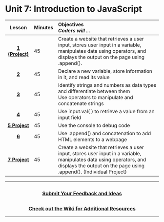 # Unit 7: Introduction to JavaScript
|                                                 Lesson                                                     | Minutes | Objectives <br> _Coders will ..._                                    |
| :-----: | :------------------------------------------------------------------- |:-----|                                                 
|[**1 (Project)**](https://docs.google.com/presentation/d/1JAGr_kwM0EM9s2oMADtnx5K1nFcP4e8LbjK3tYoej6k/edit?usp=sharing)     |   45    | Create a website that retrieves a user input, stores user input in a variable, manipulates data using operators, and displays the output on the page using .append().                   |
|     [**2**](https://docs.google.com/presentation/d/1zuHrbB-uiiCZpF8fERntBE5y5XrdOfiTcaJwAOy5HHU/edit?usp=sharing)     |   45    | Declare a new variable, store information in it, and read its value                                                 |
|     [**3**](https://docs.google.com/presentation/d/1OtnYEBeCO_-yCw0hGlr53y8srRYdolkKvXwJQXP7geU/edit?usp=sharing)     |   45    | Identify strings and numbers as data types and differentiate between them </br>Use operators to manipulate and concatenate strings|
|     [**4**](https://docs.google.com/presentation/d/1AnT6t8ybzzcOiFp4Q_L7I_93zcEBhC5VzHrVlICXuAo/edit?usp=sharing)     |   45    |Use input.val( ) to retrieve a value from an input field |
| [**5 Project**](https://docs.google.com/presentation/d/185sFyMFZ2-ATLkTEkRtyE3s2WqWf_fqzAUvVDUfjmG8/edit?usp=sharing) |  45 | Use the console to debug code|
| [**6**](https://docs.google.com/presentation/d/1PJIY8xnKR7IxpmWJpo4TsppqmvBtCwFGT497LH6_oWA/edit?usp=sharing) |  45 | Use .append() and concatenation to add HTML elements to a webpage |
| [**7 Project**](https://docs.google.com/presentation/d/1yvJQvXEZ0Ok93_Mig-VIrlXxqUv6kX8pGObvAWl9x0k/edit?usp=sharing) |  45   | Create a website that retrieves a user input, stores user input in a variable, manipulates data using operators, and displays the output on the page using .append(). (Individual Project) |

---
## <h3 align="center"><a href="https://docs.google.com/forms/d/e/1FAIpQLSc4oUNSthmU63TqlzUOOWd3buX3tGVIPRNDm0tsLB_nOONRLQ/viewform">Submit Your Feedback and Ideas</a></h3>

## <h3 align="center"><a href="https://github.com/itscodenation/curriculum-21-22/wiki">Check out the Wiki for Additional Resources</a></h3>

---